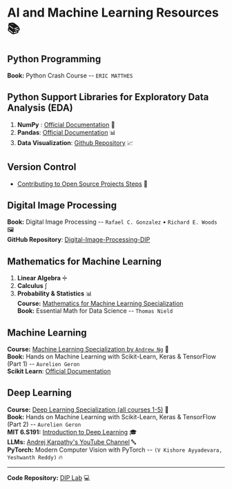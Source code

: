 # AI and Machine Learning Resources 📚

## Python Programming
**Book:** Python Crash Course -- `ERIC MATTHES`

## Python Support Libraries for Exploratory Data Analysis (EDA)
1. **NumPy** : [Official Documentation](https://numpy.org/) 🔢
2. **Pandas**: [Official Documentation](https://pandas.pydata.org/) 📊
3. **Data Visualization**: [Github Repository](https://github.com/qazimsajjad/Data-Visualization) 📈

## Version Control
- [Contributing to Open Source Projects Steps](https://github.com/ImranNawar/web_development/blob/main/important_information.md) 🔄

## Digital Image Processing
**Book:** Digital Image Processing -- `Rafael C. Gonzalez` • `Richard E. Woods` 🖼️  
**GitHub Repository**: [Digital-Image-Processing-DIP](https://github.com/qazimsajjad/Digital-Image-Processing-DIP)

## Mathematics for Machine Learning
1. **Linear Algebra** ➗
2. **Calculus** ∫
3. **Probability & Statistics** 📊  
**Course:** [Mathematics for Machine Learning Specialization](https://www.coursera.org/specializations/mathematics-machine-learning)  
**Book:** Essential Math for Data Science -- `Thomas Nield`

## Machine Learning
**Course:** [Machine Learning Specialization by `Andrew Ng`](https://www.coursera.org/specializations/machine-learning-introduction) 🤖  
**Book:** Hands on Machine Learning with Scikit-Learn, Keras & TensorFlow (Part 1) -- `Aurelien Geron`  
**Scikit Learn**: [Official Documentation](https://scikit-learn.org/stable/documentation.html)

## Deep Learning
**Course:** [Deep Learning Specialization (all courses 1-5)](https://www.coursera.org/specializations/deep-learning) 🧠  
**Book:** Hands on Machine Learning with Scikit-Learn, Keras & TensorFlow (Part 2) -- `Aurelien Geron`  
**MIT 6.S191:** [Introduction to Deep Learning](https://introtodeeplearning.com/) 🎓  
**LLMs:** [Andrej Karpathy's YouTube Channel](https://www.youtube.com/@AndrejKarpathy) 🔤  
**PyTorch:** Modern Computer Vision with PyTorch -- `(V Kishore Ayyadevara, Yeshwanth Reddy)` 🔥

---

**Code Repository:** [DIP Lab](https://github.com/ImranNawar/dip_lab) 💻
